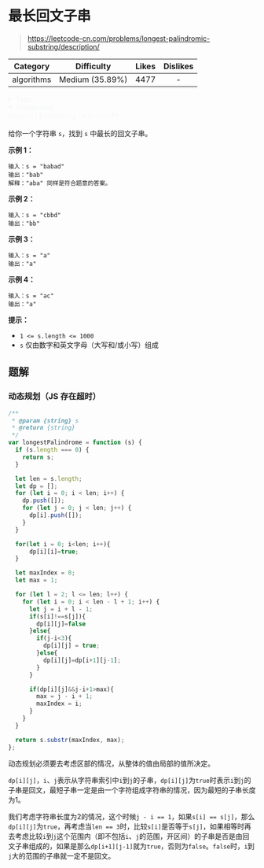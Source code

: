 # 最长回文子串

> https://leetcode-cn.com/problems/longest-palindromic-substring/description/

|  Category  |   Difficulty    | Likes | Dislikes |
| :--------: | :-------------: | :---: | :------: |
| algorithms | Medium (35.89%) | 4477  |    -     |

<details style="color: rgb(246, 248, 247); font-family: -apple-system, BlinkMacSystemFont, &quot;Segoe WPC&quot;, &quot;Segoe UI&quot;, system-ui, Ubuntu, &quot;Droid Sans&quot;, sans-serif, &quot;Microsoft Yahei UI&quot;; font-size: 14px; font-style: normal; font-variant-ligatures: normal; font-variant-caps: normal; font-weight: 400; letter-spacing: normal; orphans: 2; text-align: start; text-indent: 0px; text-transform: none; white-space: normal; widows: 2; word-spacing: 0px; -webkit-text-stroke-width: 0px; text-decoration-thickness: initial; text-decoration-style: initial; text-decoration-color: initial;"><summary><strong>Tags</strong></summary></details>

<details open="" style="color: rgb(246, 248, 247); font-family: -apple-system, BlinkMacSystemFont, &quot;Segoe WPC&quot;, &quot;Segoe UI&quot;, system-ui, Ubuntu, &quot;Droid Sans&quot;, sans-serif, &quot;Microsoft Yahei UI&quot;; font-size: 14px; font-style: normal; font-variant-ligatures: normal; font-variant-caps: normal; font-weight: 400; letter-spacing: normal; orphans: 2; text-align: start; text-indent: 0px; text-transform: none; white-space: normal; widows: 2; word-spacing: 0px; -webkit-text-stroke-width: 0px; text-decoration-thickness: initial; text-decoration-style: initial; text-decoration-color: initial;"><summary><strong>Companies</strong></summary><p style="margin-top: 0px; margin-bottom: 0.7em;"><code style="color: var(--vscode-textPreformat-foreground); font-family: var(--vscode-editor-font-family, &quot;SF Mono&quot;, Monaco, Menlo, Consolas, &quot;Ubuntu Mono&quot;, &quot;Liberation Mono&quot;, &quot;DejaVu Sans Mono&quot;, &quot;Courier New&quot;, monospace); font-size: 1em; line-height: 1.357em; white-space: pre-wrap;">amazon</code><span>&nbsp;</span>|<span>&nbsp;</span><code style="color: var(--vscode-textPreformat-foreground); font-family: var(--vscode-editor-font-family, &quot;SF Mono&quot;, Monaco, Menlo, Consolas, &quot;Ubuntu Mono&quot;, &quot;Liberation Mono&quot;, &quot;DejaVu Sans Mono&quot;, &quot;Courier New&quot;, monospace); font-size: 1em; line-height: 1.357em; white-space: pre-wrap;">bloomberg</code><span>&nbsp;</span>|<span>&nbsp;</span><code style="color: var(--vscode-textPreformat-foreground); font-family: var(--vscode-editor-font-family, &quot;SF Mono&quot;, Monaco, Menlo, Consolas, &quot;Ubuntu Mono&quot;, &quot;Liberation Mono&quot;, &quot;DejaVu Sans Mono&quot;, &quot;Courier New&quot;, monospace); font-size: 1em; line-height: 1.357em; white-space: pre-wrap;">microsoft</code></p></details>

给你一个字符串 `s`，找到 `s` 中最长的回文子串。

 

**示例 1：**

```
输入：s = "babad"
输出："bab"
解释："aba" 同样是符合题意的答案。
```

**示例 2：**

```
输入：s = "cbbd"
输出："bb"
```

**示例 3：**

```
输入：s = "a"
输出："a"
```

**示例 4：**

```
输入：s = "ac"
输出："a"
```

 

**提示：**

- `1 <= s.length <= 1000`
- `s` 仅由数字和英文字母（大写和/或小写）组成

## 题解

### 动态规划（JS 存在超时）

```js
/**
 * @param {string} s
 * @return {string}
 */
var longestPalindrome = function (s) {
  if (s.length === 0) {
    return s;
  }

  let len = s.length;
  let dp = [];
  for (let i = 0; i < len; i++) {
    dp.push([]);
    for (let j = 0; j < len; j++) {
      dp[i].push([]);
    }
  }

  for(let i = 0; i<len; i++){
      dp[i][i]=true;
  }

  let maxIndex = 0;
  let max = 1;

  for (let l = 2; l <= len; l++) {
    for (let i = 0; i < len - l + 1; i++) {
      let j = i + l - 1;
      if(s[i]!==s[j]){
        dp[i][j]=false
      }else{
        if(j-i<3){
          dp[i][j] = true;
        }else{
          dp[i][j]=dp[i+1][j-1];
        }
      }

      if(dp[i][j]&&j-i+1>max){
        max = j - i + 1;
        maxIndex = i;
      }
    }
  }

  return s.substr(maxIndex, max);
};
```

动态规划必须要去考虑区部的情况，从整体的值由局部的值所决定。

`dp[i][j]`，`i`、`j`表示从字符串索引中`i`到`j`的子串，`dp[i][j]`为`true`时表示`i`到`j`的子串是回文，最短子串一定是由一个字符组成字符串的情况，因为最短的子串长度为1。

我们考虑字符串长度为2的情况，这个时候`j - i == 1`，如果`s[i] == s[j]`，那么`dp[i][j]`为`true`，再考虑当`len == 3`时，比较`s[i]`是否等于`s[j]`，如果相等时再去考虑比较`i`到`j`这个范围内（即不包括`i`、`j`的范围，开区间）的子串是否是由回文子串组成的，如果是那么`dp[i+1][j-1]`就为`true`，否则为`false`。`false`时，`i`到`j`大的范围的子串就一定不是回文。

